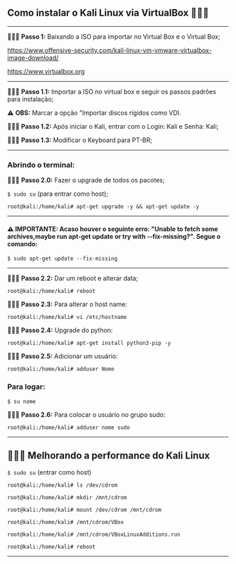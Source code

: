 ## Como instalar o Kali Linux via VirtualBox 👨🏻‍💻
<hr>

🕵🏻‍♂️ **Passo 1:** Baixando a ISO para importar no Virtual Box e o Virtual Box;

https://www.offensive-security.com/kali-linux-vm-vmware-virtualbox-image-download/

https://www.virtualbox.org
<hr>

🕵🏻‍♂️ **Passo 1.1:** Importar a ISO no virtual box e seguir os passos padrões para instalação;

⚠️ **OBS:** Marcar a opção "Importar discos rígidos como VDI.


🕵🏻‍♂️ **Passo 1.2:** Após iniciar o Kali, entrar com o Login: Kali e Senha: Kali;

🕵🏻‍♂️ **Passo 1.3:** Modificar o Keyboard para PT-BR;
<hr>

### Abrindo o terminal:

🕵🏻‍♂️ **Passo 2.0:** Fazer o upgrade de todos os pacotes;

`$ sudo su` (para entrar como host);

`root@kali:/home/kali# apt-get upgrade -y && apt-get update -y`
<hr>

#### ⚠️ **IMPORTANTE:** Acaso houver o seguinte erro: "Unable to fetch some archives,maybe run apt-get update or try with --fix-missing?". Segue o comando:

`$ sudo apt-get update --fix-missing`
<hr>

🕵🏻‍♂️ **Passo 2.2:** Dar um reboot e alterar data;

``root@kali:/home/kali# reboot``

🕵🏻‍♂️ **Passo 2.3:** Para alterar o host name:

`root@kali:/home/kali# vi /etc/hostname`

🕵🏻‍♂️ **Passo 2.4:** Upgrade do python:

`root@kali:/home/kali# apt-get install python3-pip -y`

🕵🏻‍♂️ **Passo 2.5:** Adicionar um usuário:

`root@kali:/home/kali# adduser Nome` 

### Para logar: 
`$ su nome`

🕵🏻‍♂️ **Passo 2.6:** Para colocar o usuário no grupo sudo:

`root@kali:/home/kali# adduser nome sudo`
<hr>

## 👨🏻‍🔧 Melhorando a performance do Kali Linux

`$ sudo su` (entrar como host)

`root@kali:/home/kali# ls /dev/cdrom`

`root@kali:/home/kali# mkdir /mnt/cdrom`

`root@kali:/home/kali# mount /dev/cdrom /mnt/cdrom`

`root@kali:/home/kali# /mnt/cdrom/VBox`

`root@kali:/home/kali# /mnt/cdrom/VBoxLinuxAdditions.run`

`root@kali:/home/kali# reboot`
<hr>
